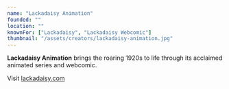 ```yaml
---
name: "Lackadaisy Animation"
founded: ""
location: ""
knownFor: ["Lackadaisy", "Lackadaisy Webcomic"]
thumbnail: "/assets/creators/lackadaisy-animation.jpg"
---
```


**Lackadaisy Animation** brings the roaring 1920s to life through its acclaimed animated series and webcomic.

Visit [lackadaisy.com](https://lackadaisy.com)